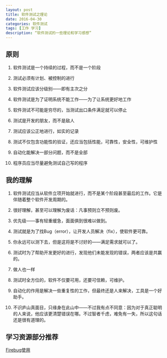 ```yaml
---
layout: post
title: 软件测试之理论
date: 2016-04-30
categories: 软件测试
tags: [工作 学习]
description: “软件测试的一些理论和学习感想”
---
```

## 原则

1. 软件测试是一个持续的过程，而不是一个阶段

2. 测试必须有计划、被控制的进行

3. 软件测试应该分级别——即有主次之分

4. 软件测试是为了证明系统不能工作——为了让系统更好地工作

5. 软件测试不可能是穷尽的，当测试出口条件满足就可以停止

6. 测试是开发的朋友，而不是敌人

7. 测试应该公正地进行，如实的记录

8. 测试不仅包含功能性的验证，还应当包括性能，可靠性，安全性，可维护性

9. 自动化能解决一部分问题，而不是全部

10. 程序员应当尽量避免测试自己写的程序

## 我的理解

1. 软件测试应当从软件立项开始就进行，而不是某个阶段甚至最后的工作。它是伴随着整个软件开发周期的。

2. 很好理解，甚至可以理解为废话：凡事预则立不预则废。

3. 优先级——事有轻重缓急，面面俱到很难以做到。

4. 测试就是为了找Bug（error），让开发人员解决（fix），使软件更可靠。

5. 你永远可以测下去，但是这将是不讨好的——满足需求就可以了。

6. 测试时为了帮助开发更好的进行，发现他们未能发现的错误，两者应该是共赢的。

7. 做人也一样

8. 测试时全方位的，软件不仅要可用，还要可信赖，可维护。

9. 自动化的作用是解决一些重复性的工作，但最终还是人来解决，工具是一个好助手。

10. 不识庐山真面目，只缘身在此山中——不过我有点不同意：因为对于真正聪明的人来说，他应该更清楚错误在哪。不过智者千虑，难免有一失，所以这句话还是很有道理的。


## 学习资源部分推荐

[Firebug使用](http://blog.csdn.net/zzh920625/article/details/50829643)

